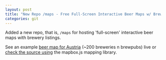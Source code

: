 ```yaml
---
layout: post
title: "New Repo /maps - Free Full-Screen Interactive Beer Maps w/ Brewery Listings"
categories: git
---
```


Added a new repo, that is, `/maps` for hosting 'full-screen'
interactive beer maps with brewery listings.

See an example [beer map for Austria](http://openbeer.github.io/maps/at) (~200 breweries n brewpubs)
live or [check the source using](https://github.com/openbeer/maps) the mapbox.js mapping library.
